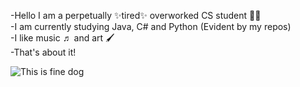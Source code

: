 -Hello I am a perpetually ✨tired✨ overworked CS student ✌🏻<br>
-I am currently studying Java, C# and Python (Evident by my repos)<br>
-I like music ♬ and art 🖌️<br>
-That's about it!<br>

![This is fine dog](https://s1.r29static.com/bin/entry/ae3/340x283,85/1877048/image.webp)
